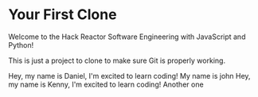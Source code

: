 # Your First Clone

Welcome to the Hack Reactor Software Engineering with JavaScript and Python!

This is just a project to clone to make sure Git is properly working.

Hey, my name is Daniel, I'm excited to learn coding!
My name is john
Hey, my name is Kenny, I'm excited to learn coding!
Another one
